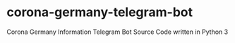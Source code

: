 # corona-germany-telegram-bot

Corona Germany Information Telegram Bot Source Code written in Python 3
